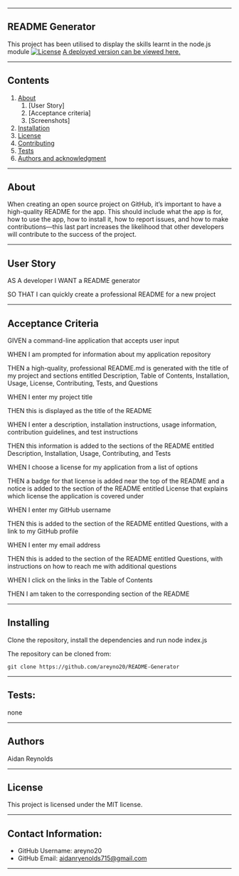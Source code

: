 
---------------------------------------------------------------------------------------

##  README Generator
This project has been utilised to display the skills learnt in the node.js module
[![License](https://img.shields.io/badge/license-MIT-blue.svg)](https://opensource.org/licenses/Apache-2.0)
[A deployed version can be viewed here.](https://github.com/areyno20/README-Generator)


---------------------------------------------------------------------------------------

## Contents
1. [About](#about)
    1. [User Story]
    2. [Acceptance criteria]
    3. [Screenshots]
2. [Installation](#installation)
3. [License](#license)
4. [Contributing](#contributing)
5. [Tests](#tests)
6. [Authors and acknowledgment](#authors-and-acknowledgment)

----------------------------------------------------------------

## About
When creating an open source project on GitHub, it’s important to have a high-quality README for the app. This should include what the app is for, how to use the app, how to install it, how to report issues, and how to make contributions—this last part increases the likelihood that other developers will contribute to the success of the project.

----------------------------------------------------------------

## User Story

AS A developer
I WANT a README generator

SO THAT I can quickly create a professional README for a new project

----------------------------------------------------------------

## Acceptance Criteria
  
GIVEN a command-line application that accepts user input

WHEN I am prompted for information about my application repository

THEN a high-quality, professional README.md is generated with the title of my project and sections entitled Description, Table of Contents, Installation, Usage, License, Contributing, Tests, and Questions

WHEN I enter my project title

THEN this is displayed as the title of the README

WHEN I enter a description, installation instructions, usage information, contribution guidelines, and test instructions

THEN this information is added to the sections of the README entitled Description, Installation, Usage, Contributing, and Tests

WHEN I choose a license for my application from a list of options

THEN a badge for that license is added near the top of the README and a notice is added to the section of the README entitled License that explains which license the application is covered under

WHEN I enter my GitHub username

THEN this is added to the section of the README entitled Questions, with a link to my GitHub profile

WHEN I enter my email address

THEN this is added to the section of the README entitled Questions, with instructions on how to reach me with additional questions

WHEN I click on the links in the Table of Contents

THEN I am taken to the corresponding section of the README

------------------------------------------------

## Installing

Clone the repository, install the dependencies and run node index.js

The repository can be cloned from:
    
    git clone https://github.com/areyno20/README-Generator

----------------------------------------------------------------

## Tests:
  none

--------------------------------

## Authors
Aidan Reynolds

----------------------------------------------------------------

## License

This project is licensed under the MIT license.

----------------------------------------------------------------

## Contact Information:
* GitHub Username: areyno20
* GitHub Email: aidanryenolds715@gmail.com

----------------------------------------------------------------
